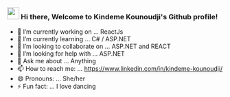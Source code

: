 
<h3><img src="https://media.giphy.com/media/hvRJCLFzcasrR4ia7z/giphy.gif" width="28">
Hi there, Welcome to Kindeme Kounoudji's Github profile! </h3>

<!--
**kindeme/kindeme** is a ✨ _special_ ✨ repository because its `README.md` (this file) appears on your GitHub profile.

Here are some ideas to get you started:
-->
- 🔭 I’m currently working on ... ReactJs
- 🌱 I’m currently learning ... C# / ASP.NET
- 👯 I’m looking to collaborate on ... ASP.NET and REACT
- 🤔 I’m looking for help with ... ASP.NET 
- 💬 Ask me about ... Anything
- 📫 How to reach me: ... https://www.linkedin.com/in/kindeme-kounoudji/                          
- 😄 Pronouns: ... She/her
- ⚡ Fun fact: ... I love dancing


